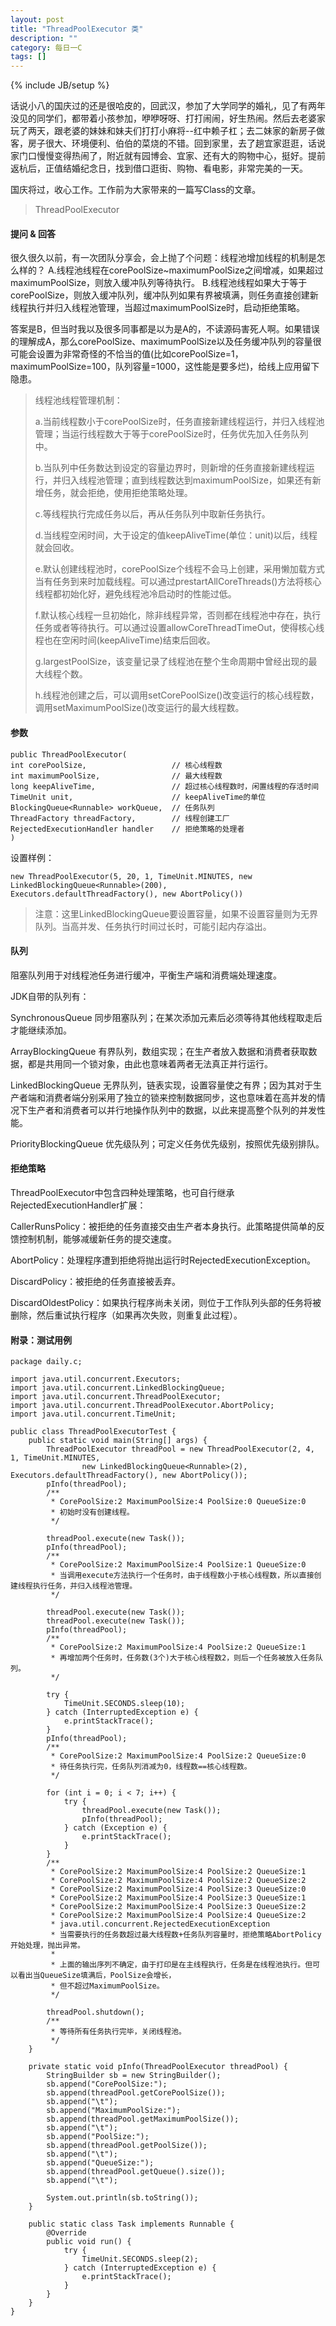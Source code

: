 ```yaml
---
layout: post
title: "ThreadPoolExecutor 类"
description: ""
category: 每日一C
tags: []
---
```

{% include JB/setup %}


话说小八的国庆过的还是很哈皮的，回武汉，参加了大学同学的婚礼，见了有两年没见的同学们，都带着小孩参加，咿咿呀呀、打打闹闹，好生热闹。然后去老婆家玩了两天，跟老婆的妹妹和妹夫们打打小麻将--红中赖子杠；去二妹家的新房子做客，房子很大、环境便利、伯伯的菜烧的不错。回到家里，去了趟宜家逛逛，话说家门口慢慢变得热闹了，附近就有园博会、宜家、还有大的购物中心，挺好。提前返杭后，正值结婚纪念日，找到借口逛街、购物、看电影，非常完美的一天。

国庆将过，收心工作。工作前为大家带来的一篇写Class的文章。

> ThreadPoolExecutor

#### 提问 & 回答
很久很久以前，有一次团队分享会，会上抛了个问题：线程池增加线程的机制是怎么样的？
A.线程池线程在corePoolSize~maximumPoolSize之间增减，如果超过maximumPoolSize，则放入缓冲队列等待执行。
B.线程池线程如果大于等于corePoolSize，则放入缓冲队列，缓冲队列如果有界被填满，则任务直接创建新线程执行并归入线程池管理，当超过maximumPoolSize时，启动拒绝策略。

答案是B，但当时我以及很多同事都是以为是A的，不读源码害死人啊。如果错误的理解成A，那么corePoolSize、maximumPoolSize以及任务缓冲队列的容量很可能会设置为非常奇怪的不恰当的值(比如corePoolSize=1，maximumPoolSize=100，队列容量=1000，这性能是要多烂)，给线上应用留下隐患。

> 线程池线程管理机制：
> 
> a.当前线程数小于corePoolSize时，任务直接新建线程运行，并归入线程池管理；当运行线程数大于等于corePoolSize时，任务优先加入任务队列中。
> 
> b.当队列中任务数达到设定的容量边界时，则新增的任务直接新建线程运行，并归入线程池管理；直到线程数达到maximumPoolSize，如果还有新增任务，就会拒绝，使用拒绝策略处理。
> 
> c.等线程执行完成任务以后，再从任务队列中取新任务执行。
> 
> d.当线程空闲时间，大于设定的值keepAliveTime(单位：unit)以后，线程就会回收。
> 
> e.默认创建线程池时，corePoolSize个线程不会马上创建，采用懒加载方式当有任务到来时加载线程。可以通过prestartAllCoreThreads()方法将核心线程都初始化好，避免线程池冷启动时的性能过低。
> 
> f.默认核心线程一旦初始化，除非线程异常，否则都在线程池中存在，执行任务或者等待执行。可以通过设置allowCoreThreadTimeOut，使得核心线程也在空闲时间(keepAliveTime)结束后回收。
> 
> g.largestPoolSize，该变量记录了线程池在整个生命周期中曾经出现的最大线程个数。
> 
> h.线程池创建之后，可以调用setCorePoolSize()改变运行的核心线程数，调用setMaximumPoolSize()改变运行的最大线程数。

#### 参数

```
public ThreadPoolExecutor(
int corePoolSize,					// 核心线程数
int maximumPoolSize,				// 最大线程数
long keepAliveTime,					// 超过核心线程数时，闲置线程的存活时间
TimeUnit unit,						// keepAliveTime的单位
BlockingQueue<Runnable> workQueue,	// 任务队列
ThreadFactory threadFactory,		// 线程创建工厂
RejectedExecutionHandler handler	// 拒绝策略的处理者
)
```

设置样例：

```
new ThreadPoolExecutor(5, 20, 1, TimeUnit.MINUTES, new LinkedBlockingQueue<Runnable>(200), 
Executors.defaultThreadFactory(), new AbortPolicy())
```

> 注意：这里LinkedBlockingQueue要设置容量，如果不设置容量则为无界队列。当高并发、任务执行时间过长时，可能引起内存溢出。

#### 队列
阻塞队列用于对线程池任务进行缓冲，平衡生产端和消费端处理速度。

JDK自带的队列有：

SynchronousQueue 		同步阻塞队列；在某次添加元素后必须等待其他线程取走后才能继续添加。

ArrayBlockingQueue		有界队列，数组实现；在生产者放入数据和消费者获取数据，都是共用同一个锁对象，由此也意味着两者无法真正并行运行。

LinkedBlockingQueue 	无界队列，链表实现，设置容量使之有界；因为其对于生产者端和消费者端分别采用了独立的锁来控制数据同步，这也意味着在高并发的情况下生产者和消费者可以并行地操作队列中的数据，以此来提高整个队列的并发性能。

PriorityBlockingQueue	优先级队列；可定义任务优先级别，按照优先级别排队。



#### 拒绝策略
ThreadPoolExecutor中包含四种处理策略，也可自行继承RejectedExecutionHandler扩展：

CallerRunsPolicy：被拒绝的任务直接交由生产者本身执行。此策略提供简单的反馈控制机制，能够减缓新任务的提交速度。

AbortPolicy：处理程序遭到拒绝将抛出运行时RejectedExecutionException。

DiscardPolicy：被拒绝的任务直接被丢弃。

DiscardOldestPolicy：如果执行程序尚未关闭，则位于工作队列头部的任务将被删除，然后重试执行程序（如果再次失败，则重复此过程）。



#### 附录：测试用例

```
package daily.c;

import java.util.concurrent.Executors;
import java.util.concurrent.LinkedBlockingQueue;
import java.util.concurrent.ThreadPoolExecutor;
import java.util.concurrent.ThreadPoolExecutor.AbortPolicy;
import java.util.concurrent.TimeUnit;

public class ThreadPoolExecutorTest {
	public static void main(String[] args) {
		ThreadPoolExecutor threadPool = new ThreadPoolExecutor(2, 4, 1, TimeUnit.MINUTES,
				new LinkedBlockingQueue<Runnable>(2), Executors.defaultThreadFactory(), new AbortPolicy());
		pInfo(threadPool);
		/**
		 * CorePoolSize:2 MaximumPoolSize:4 PoolSize:0 QueueSize:0 
		 * 初始时没有创建线程。
		 */

		threadPool.execute(new Task());
		pInfo(threadPool);
		/**
		 * CorePoolSize:2 MaximumPoolSize:4 PoolSize:1 QueueSize:0
		 * 当调用execute方法执行一个任务时，由于线程数小于核心线程数，所以直接创建线程执行任务，并归入线程池管理。
		 */

		threadPool.execute(new Task());
		threadPool.execute(new Task());
		pInfo(threadPool);
		/**
		 * CorePoolSize:2 MaximumPoolSize:4 PoolSize:2 QueueSize:1
		 * 再增加两个任务时，任务数(3个)大于核心线程数2，则后一个任务被放入任务队列。
		 */

		try {
			TimeUnit.SECONDS.sleep(10);
		} catch (InterruptedException e) {
			e.printStackTrace();
		}
		pInfo(threadPool);
		/**
		 * CorePoolSize:2 MaximumPoolSize:4 PoolSize:2 QueueSize:0
		 * 待任务执行完，任务队列消减为0，线程数==核心线程数。
		 */

		for (int i = 0; i < 7; i++) {
			try {
				threadPool.execute(new Task());
				pInfo(threadPool);
			} catch (Exception e) {
				e.printStackTrace();
			}
		}
		/**
		 * CorePoolSize:2 MaximumPoolSize:4 PoolSize:2 QueueSize:1
		 * CorePoolSize:2 MaximumPoolSize:4 PoolSize:2 QueueSize:2
		 * CorePoolSize:2 MaximumPoolSize:4 PoolSize:3 QueueSize:0
		 * CorePoolSize:2 MaximumPoolSize:4 PoolSize:3 QueueSize:1
		 * CorePoolSize:2 MaximumPoolSize:4 PoolSize:3 QueueSize:2
		 * CorePoolSize:2 MaximumPoolSize:4 PoolSize:4 QueueSize:2
		 * java.util.concurrent.RejectedExecutionException
		 * 当需要执行的任务数超过最大线程数+任务队列容量时，拒绝策略AbortPolicy开始处理，抛出异常。
		 * 
		 * 上面的输出序列不确定，由于打印是在主线程执行，任务是在线程池执行。但可以看出当QueueSize填满后，PoolSize会增长，
		 * 但不超过MaximumPoolSize。
		 */

		threadPool.shutdown();
		/**
		 * 等待所有任务执行完毕，关闭线程池。
		 */
	}

	private static void pInfo(ThreadPoolExecutor threadPool) {
		StringBuilder sb = new StringBuilder();
		sb.append("CorePoolSize:");
		sb.append(threadPool.getCorePoolSize());
		sb.append("\t");
		sb.append("MaximumPoolSize:");
		sb.append(threadPool.getMaximumPoolSize());
		sb.append("\t");
		sb.append("PoolSize:");
		sb.append(threadPool.getPoolSize());
		sb.append("\t");
		sb.append("QueueSize:");
		sb.append(threadPool.getQueue().size());
		sb.append("\t");

		System.out.println(sb.toString());
	}

	public static class Task implements Runnable {
		@Override
		public void run() {
			try {
				TimeUnit.SECONDS.sleep(2);
			} catch (InterruptedException e) {
				e.printStackTrace();
			}
		}
	}
}
```         
               